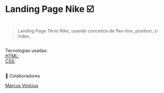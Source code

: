 # Landing Page Nike ☑️




<img src="./assets/Animação.gif" alt="">



> Landing Page Tênis Nike, usando conceitos de flex-box, position, z-index.
##
Tecnologias usadas:
<br>
<a href="https://developer.mozilla.org/pt-BR/docs/Web/HTML" target="blank">HTML</a>;
<br>
<a href="https://developer.mozilla.org/pt-BR/docs/Web/CSS" target="blank">CSS</a>;

## 
🤝 Colaboradores

<a href="https://www.linkedin.com/in/marcusviniciusbeghelisantos/" target="_blank">Marcus Vinícius</a>





